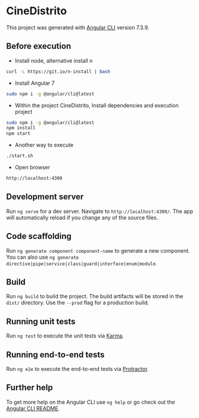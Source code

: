 # CineDistrito

This project was generated with [Angular CLI](https://github.com/angular/angular-cli) version 7.3.9.

## Before execution

- Install node, alternative install n
```bash
curl -L https://git.io/n-install | bash
```
- Install Angular 7
```bash
sudo npm i -g @angular/cli@latest
```
- Within the project CineDistrito, Install dependencies and execution project
```bash
sudo npm i -g @angular/cli@latest
npm install
npm start
```
- Another way to execute
```bash
./start.sh
```
- Open browser
```bash
http://localhost:4300
```
## Development server

Run `ng serve` for a dev server. Navigate to `http://localhost:4300/`. The app will automatically reload if you change any of the source files.

## Code scaffolding

Run `ng generate component component-name` to generate a new component. You can also use `ng generate directive|pipe|service|class|guard|interface|enum|module`.

## Build

Run `ng build` to build the project. The build artifacts will be stored in the `dist/` directory. Use the `--prod` flag for a production build.

## Running unit tests

Run `ng test` to execute the unit tests via [Karma](https://karma-runner.github.io).

## Running end-to-end tests

Run `ng e2e` to execute the end-to-end tests via [Protractor](http://www.protractortest.org/).

## Further help

To get more help on the Angular CLI use `ng help` or go check out the [Angular CLI README](https://github.com/angular/angular-cli/blob/master/README.md).
